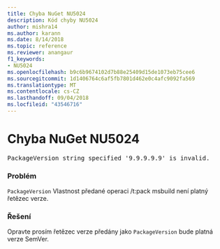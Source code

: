 ```yaml
---
title: Chyba NuGet NU5024
description: Kód chyby NU5024
author: mishra14
ms.author: karann
ms.date: 8/14/2018
ms.topic: reference
ms.reviewer: anangaur
f1_keywords:
- NU5024
ms.openlocfilehash: b9c6b9674102d7b88e25409d15de1073eb75cee6
ms.sourcegitcommit: 1d1406764c6af5fb7801d462e0c4afc9092fa569
ms.translationtype: MT
ms.contentlocale: cs-CZ
ms.lasthandoff: 09/04/2018
ms.locfileid: "43546716"
---
```

# <a name="nuget-error-nu5024"></a>Chyba NuGet NU5024
<pre>PackageVersion string specified '9.9.9.9.9' is invalid.</pre>

### <a name="issue"></a>Problém

`PackageVersion` Vlastnost předané operaci /t:pack msbuild není platný řetězec verze.


### <a name="solution"></a>Řešení

Opravte prosím řetězec verze předány jako `PackageVersion` bude platná verze SemVer.


